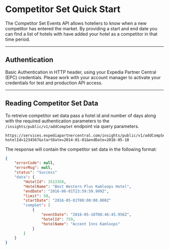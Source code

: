 # Competitor Set Quick Start

The Competitor Set Events API allows hoteliers to know when a new competitor has entered the market.  By providing a start and end date you can find a list of hotels with have added your hotel as a competitor in that time period.

----

## Authentication

Basic Authentication in HTTP header, using your Expedia Partner Central (EPC) credentials.  Please work with your account manager to activate your credentials for test and production API access.

----

## Reading Competitor Set Data

To retreive competitor set data pass a hotel id and number of days along with the required authentication parameters to the ```/insights/public/v1/addCompSet``` endpoint via query parameters.

```
https://services.expediapartnercentral.com/insights/public/v1/addCompSet?hotelId=1234567&startDate=2014-01-01&endDate=2016-05-10
```


The response will contain the competitor set data in the following format:

```JSON
{
    "errorCode": null,
    "errorMsg": null,
    "status": "Success"
    "data": {
        "HotelId": 3513358,
        "HotelName": "Best Western Plus Kamloops Hotel",
        "endDate": "2016-06-01T23:59:59.999Z",
        "limit": 50,
        "startDate": "2016-05-01T00:00:00.000Z"
        "compSet": [
            {
                "eventDate": "2016-05-18T08:46:45.956Z",
                "hotelId": 759,
                "hotelName": "Accent Inns Kamloops"
            }
        ]
    }
}
```
